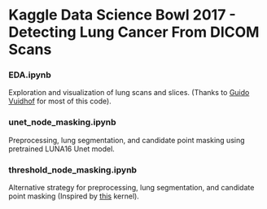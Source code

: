 # Kaggle Data Science Bowl 2017 - Detecting Lung Cancer From DICOM Scans

### EDA.ipynb
Exploration and visualization of lung scans and slices. (Thanks to <a href="https://www.kaggle.com/gzuidhof/data-science-bowl-2017/full-preprocessing-tutorial">Guido Vuidhof</a> for most of this code).

### unet_node_masking.ipynb
Preprocessing, lung segmentation, and candidate point masking using pretrained LUNA16 Unet model.

### threshold_node_masking.ipynb
Alternative strategy for preprocessing, lung segmentation, and candidate point masking (Inspired by <a href="https://www.kaggle.com/arnavkj95/data-science-bowl-2017/candidate-generation-and-luna16-preprocessing">this</a> kernel).



